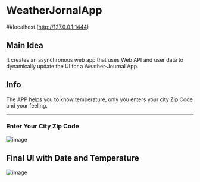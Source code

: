 # WeatherJornalApp

##localhost
(http://127.0.0.1:1444)

## Main Idea
It creates an asynchronous web app that uses Web API and user data to dynamically update the UI for a Weather-Journal App.

## Info
The APP helps you to know temperature, only you enters your city Zip Code and your feeling.

<hr>

### Enter Your City Zip Code
![image](https://user-images.githubusercontent.com/94763036/194778591-47b232d5-f54d-4c1b-970f-d1d6b5c885e7.png)

## Final UI with Date and Temperature
![image](https://user-images.githubusercontent.com/94763036/194778655-add123af-2501-42f0-8825-b6c3aa6f26df.png)

